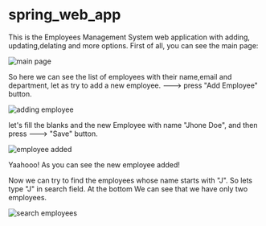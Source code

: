 # spring_web_app
This is the Employees Management System web application with adding, updating,delating and more options.
First of all, you can see the main page:

![main page](https://user-images.githubusercontent.com/73636880/162591514-030d34cd-dfa6-49ce-86c5-1ccabe158145.png)

So here we can see the list of employees with their name,email and department, let as try to add a new employee.
---> press "Add Employee" button.

![adding employee](https://user-images.githubusercontent.com/73636880/162591652-039ba780-7cb9-4cc1-8e50-3b827d397f3b.png)

let's fill the blanks and the new Employee with name "Jhone Doe", and then press ---> "Save" button.

![employee added](https://user-images.githubusercontent.com/73636880/162591722-8d2b1e9f-2794-4eb3-a718-87e06cf58031.png)

Yaahooo! As you can see the new employee added!

Now we can try to find the employees whose name starts with "J". So lets type "J" in search field.
At the bottom We can see that we have only two employees.

![search employees](https://user-images.githubusercontent.com/73636880/162591723-fce2edef-d7ad-4b71-8782-d1fca0d3db17.png)






